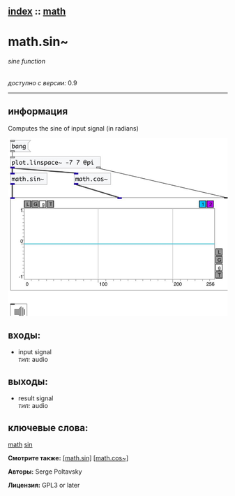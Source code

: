 [index](index.html) :: [math](category_math.html)
---

# math.sin~

###### sine function

*доступно с версии:* 0.9

---


## информация
Computes the sine of input signal (in radians)


[![example](../examples/img/math.sin~.jpg)](../examples/pd/math.sin~.pd)









## входы:

* input signal<br>
_тип:_ audio



## выходы:

* result signal<br>
_тип:_ audio



## ключевые слова:

[math](keywords/math.html)
[sin](keywords/sin.html)



**Смотрите также:**
[\[math.sin\]](math.sin.html)
[\[math.cos~\]](math.cos~.html)




**Авторы:** Serge Poltavsky




**Лицензия:** GPL3 or later





